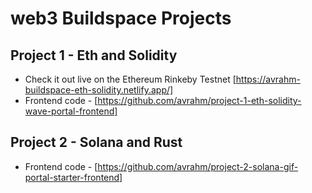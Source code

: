# web3 Buildspace Projects

## Project 1 - Eth and Solidity 
- Check it out live on the Ethereum Rinkeby Testnet [https://avrahm-buildspace-eth-solidity.netlify.app/]
- Frontend code - [https://github.com/avrahm/project-1-eth-solidity-wave-portal-frontend]

## Project 2 - Solana and Rust
- Frontend code - [https://github.com/avrahm/project-2-solana-gif-portal-starter-frontend]
